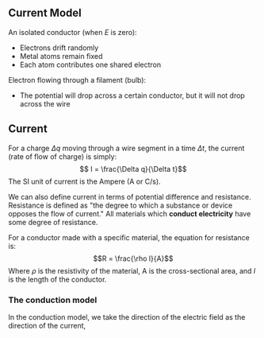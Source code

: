## Current Model
An isolated conductor (when $E$ is zero): 
- Electrons drift randomly
- Metal atoms remain fixed
- Each atom contributes one shared electron

Electron flowing through a filament (bulb): 
- The potential will drop across a certain conductor, but it will not drop across the wire

## Current
For a charge $\Delta q$ moving through a wire segment in a time $\Delta t$, the current (rate of flow of charge) is simply: 
$$ I = \frac{\Delta q}{\Delta t}$$
The SI unit of current is the Ampere (A or C/s).

We can also define current in terms of potential difference and resistance. Resistance is defined as "the degree to which a substance or device opposes the flow of current." All materials which **conduct electricity** have some degree of resistance. 

For a conductor made with a specific material, the equation for resistance is: 
$$R = \frac{\rho l}{A}$$ Where $\rho$ is the resistivity of the material, A is the cross-sectional area, and $l$ is the length of the conductor. 

### The conduction model
In the conduction model, we take the direction of the electric field as the direction of the current, 

